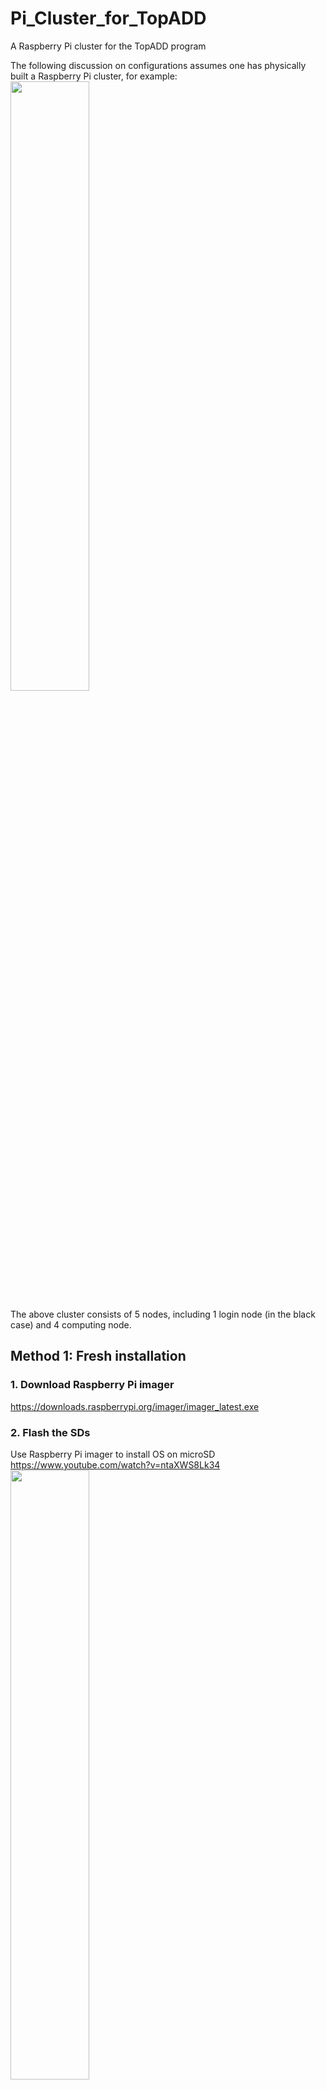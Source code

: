 # Pi_Cluster_for_TopADD
A Raspberry Pi cluster for the TopADD program

The following discussion on configurations assumes one has physically built a Raspberry Pi cluster, for example: <br>
<img src="https://user-images.githubusercontent.com/19493039/236486047-83bff4b4-61f6-40b2-8cef-3ce520924f31.png" width=50% height=50%> <br>

The above cluster consists of 5 nodes, including 1 login node (in the black case) and 4 computing node.

## Method 1: Fresh installation

### 1. Download Raspberry Pi imager
https://downloads.raspberrypi.org/imager/imager_latest.exe <br>
   
   
### 2. Flash the SDs
Use Raspberry Pi imager to install OS on microSD <br>
https://www.youtube.com/watch?v=ntaXWS8Lk34 <br>
<img src="https://user-images.githubusercontent.com/19493039/236950684-e8c50b4f-6f36-4516-915d-f12aaea5950a.png" width=50% height=50%> <br>


### 3. Insert the SD card and boot
Insert the microSD card/USB drive/external SSD drive to the Raspberry Pi. <br>
Connect internet cable, mouse and keyboard, monitor. <br>
Connect power supply and boot. <br>


### 4. Setup the OS

#### 4.1 Login
For Ubuntu 22.04, the default user name and password are both 'ubuntu' if you did not create a user name and password in the Advanced options menu when flashing the SD card. <br>
You will be asked to change password immediately after you login. You may change the password to 'raspberry'. <br>

#### 4.2 Change hostname
Check the hostname by:
> hostname <br>

You may want to change the hostname. <br>

Change the hostname permanently
> sudo hostnamectl set-hostname rpi0 <br>

#### 4.3 Enable SSH
For Ubuntu 22.04, the SSH seems to be enabled by default.

For other versions of Ubuntu, you may try the following steps to install and enable SSH: <br>
Install OpenSSH server program:
> sudo apt install openssh-server <br>

Check the status of the ssh server:
> sudo systemctl status ssh <br>

Use the UFW (Uncomplicated FireWall) to allow SSH connections:
> sudo ufw allow ssh <br>
> sudo ufw enable <br>

Check the UFW status:
> sudo ufw status <br>

#### 4.4 Internet connection
Check ip address:
> ip a <br>

In the section of 'eth0', you may find inet 192.168.137.118 or something like it. That is the LAN ip address of the Pi. It is created by the router DHCP server. You may want to change it to a static ip.

LAN
> sudo nano /etc/netplan/01-network-manager-all.yaml <br>

Type the following into the file:
```
# This file is generated from information provided by the datasource.  Changes
# to it will not persist across an instance reboot.  To disable cloud-init's
# network configuration capabilities, write a file
# /etc/cloud/cloud.cfg.d/99-disable-network-config.cfg with the following:
# network: {config: disabled}
network:
    version: 2
    ethernets:
        eth0:
            dhcp4: no
            addresses: [192.168.137.160/24]
            nameservers:
                addresses: [127.0.0.53, 8.8.8.8]
            routes:
                - to: default
                  via: 192.168.137.1
            optional: true
```

You may also want to setup and connect the WIFI:
> sudo nano /etc/netplan/01-network-manager-all.yaml <br>

Add the following into the file:
```
  wifis:
      wlan0:
          optional: true
          access-points:
              "My_wifi":
                  password: "12345678"
          dhcp4: true
```
Change "My_wifi" and password "12345678" according to a user's wifi. Pay attention to the indentation.

Then generate and apply the netplan settings：
> sudo netplan generate <br>
> sudo netplan apply <br>

Both LAN and Wifi should have been connected.


You may want to change the hosts, which will be the ip and hostname for the other nodes in the cluster. The hosts can be changed as follows:
> sudo nano /etc/hosts <br>

#### 4.5 Change hosts
Hosts are the hosts ip and names for your other nodes in the cluster. You can check them in /etc/hosts. <br>
> sudo /etc/hosts <br>

You can set them up by typing the following into the above file:
```
127.0.0.1 localhost

192.168.137.160 rpi0
192.168.137.161 rpi1
192.168.137.162 rpi2
192.168.137.163 rpi3
192.168.137.164 rpi4

# The following lines are desirable for IPv6 capable hosts
::1 ip6-localhost ip6-loopback
fe00::0 ip6-localnet
fe00::0 ip6-mcastprefix
fe00::1 ip6-allnodes
fe00::2 ip6-allrouters
fe00::3 ip6-allhosts
```
#### 4.6 Update OS
> sudo apt-get update <br>

#### 4.7 Install make 
"make" is used to build groups of programs from the source code.
> sudo apt-get install make <br>

#### 4.8 MPICH
> sudo apt-get install mpich <br>

#### 4.9 Install hypre
Download hypre
> wget -c https://github.com/hypre-space/hypre/archive/refs/tags/v2.19.0.tar.gz <br>

Install hypre
> tar -xof v2.19.0.tar.gz <br>
> cd hypre-2.19.0/src <br>
> ./configure --prefix=/home/ubuntu/opt --enable-shared <br>
> make -j4 install <br>

#### 4.10 Install libblas liblapack
Lapack is a standard software library for numerical linear algebra. It relies on BLAS implementation.
Install
> sudo apt-get install libblas-dev liblapack-dev <br>

#### 4.11 Install hypre
> tar -xof v2.19.0.tar.gz <br>
> cd hypre-2.19.0/src <br>
> ./configure --prefix=/home/ubuntu/opt --enable-shared <br>
> make -j4 install <br>

#### 4.12 Install PETSc
The official instruction: <br>
https://petsc.org/main/install/install/ <br>

Download PETSc
> wget -c https://ftp.mcs.anl.gov/pub/petsc/release-snapshots/petsc-3.16.3.tar.gz <br>

Install PETSc. <br>
> tar -xof petsc-3.16.3.tar.gz <br>
> cd petsc-3.16.3 <br>
> ./configure PETSC_DIR=/home/ubuntu/opt/petsc-3.16.3 PETSC_ARCH=arch-linux-mpicc-release --COPTFLAGS='-O3' --CXXOPTFLAGS='-O3' --FOPTFLAGS='-O3' --with-hypre-dir=/home/ubuntu/opt/hypre-2.19.0 --with-debugging=0 --with-cc=mpicc --with-cxx=mpicxx --with-fc=mpif90  <br>
> make -j4 PETSC_DIR=/home/ubuntu/opt/petsc-3.16.3 PETSC_ARCH=arch-linux-mpicc-release all <br>


### 5. Clone multiple microSD
Use an open-source software called Clonezilla: https://clonezilla.org/
Tutorial can be found: https://clonezilla.org/fine-print-live-doc.php?path=clonezilla-live/doc/03_Disk_to_disk_clone


### 6. Change the hostname and IP addresses accordingly
For other nodes, change the hostname accordingly, for example rpi1:
> sudo hostnamectl set-hostname rpi1 <br>
Change the IP address
> sudo nano /etc/netplan/01-network-manager-all.yaml <br>

For example: <br>
192.168.137.161 for rpi1 <br>
192.168.137.162 for rpi2 <br>
192.168.137.163 for rpi3 <br>
192.168.137.164 for rpi4 <br>


### 7. Set up password-less SSH login
Enable to login to a remote computer via ssh without having to enter the password
Go to .ssh directory
> cd ~/.ssh <br>
Generate a SSH key
> ssh-keygen <br>
Copy the key to remote desktop, e.g rpi1,
> ssh-copy-id ubuntu@rpi1 <br>
Test the setup whether is successful
> ssh ubuntu@rpi1 <br>


### 8. Network file system (NFS)
A shared storage is needed on a cluster when each node needs to be able to access the same files. This can be achieved by setting up a Network File System (NFS).

#### 8.1 Check the identifier of the drive:
Insert a flash drive or SSD drive into one of the USB prots on the master node. Then, find the drive's identifier by lsblk
> lsblk
```
NAME        MAJ:MIN RM   SIZE RO TYPE MOUNTPOINTS
loop0         7:0    0  59.1M  1 loop /snap/core20/1826
loop1         7:1    0  59.1M  1 loop /snap/core20/1883
loop2         7:2    0 109.6M  1 loop /snap/lxd/24326
loop3         7:3    0  43.2M  1 loop /snap/snapd/18363
sda           8:0    1 114.6G  0 disk
└─sda1        8:1    1 114.6G  0 part
mmcblk0     179:0    0 119.4G  0 disk
├─mmcblk0p1 179:1    0   256M  0 part /boot/firmware
└─mmcblk0p2 179:2    0 119.1G  0 part /
```
So the drive identifier is /dev/sda1

#### 8.2 Format the drive
> sudo mkfs.ext4 /dev/sda1

#### 8.3 Create the mount directory
Created /clusterfs, and make it below to anyone by setting nobody:nogroup. Also enable it to do all operations, e.g. write, read, execute by setting chmod 777.
> sudo mkdir /clusterfs <br>
> sudo chown nobody:nogroup -R /clusterfs <br>
> sudo chmod 777 -R /clusterfs

#### 8.4 Setup automatic mounting
It is required to get the UUID of the drive in order to do automatic mounting.
> blkid <br>
```
/dev/sda1: UUID="2defec4b-334c-4b3e-ad7f-aab5c2a5a785" BLOCK_SIZE="4096" TYPE="ext4" PARTUUID="70d094fc-01"
```

Now edit /etc/fstab to mount the drive automatically.
> sudo nano /etc/fstab <br>

Add the following line:
```
#device                                    mountpoint fstype options dump fsck
UUID=2defec4b-334c-4b3e-ad7f-aab5c2a5a785 /clusterfs ext4 defaults 0 2
```

Note: <br>
dump of 0 will assume that the filesystem does not need to be dumped.
fsck should be 2 for not root partition.

Finally mount
> sudo mount -a

#### 8.5 Install NFS server
In this step run the below command in Ubuntu 22.04 terminal for NFS server installation.
> sudo apt install nfs-kernel-server <br>

#### 8.6 Grant NFS access
In this step, we will grant access to the client system.
> sudo nano /etc/exports
```
/clusterfs 192.168.137.160/24(rw,sync,no_root_squash,no_subtree_check)
```

#### 8.7 Exporting NFS 
> sudo exportfs -a

#### 8.8 Grant Firewall access
Allow the Firewall access for connections within the subnet of 192.168.137.0/24. On each node, run the following command:
> sudo ufw allow from 192.168.137.0/24 <br>
> sudo ufw enable <br>
> sudo ufw status <br>
```
Status: active

To                         Action      From
--                         ------      ----
22/tcp                     ALLOW       Anywhere
Anywhere                   ALLOW       192.168.137.0/24
22/tcp (v6)                ALLOW       Anywhere (v6)
```

#### 8.9 Install NFS on other nodes
> sudo apt-get install nfs-common <br>
> sudo mkdir /clusterfs <br>
> sudo chown nobody:nogroup /clusterfs
> sudo chmod -R 777 /clusterfs

#### 8.10 Setup automatic mounting on other nodes
Now edit /etc/fstab to mount the drive automatically.
> sudo nano /etc/fstab <br>

Add the following line:
```
#device                                    mountpoint fstype options dump fsck
192.168.137.160:/clusterfs  /clusterfs  nfs nofail,x-systemd.automount,x-systemd.requires=network-online.target,x-systemd.device-timeout=10 0 0
```
> sudo mount -a <br>

Reference: <br>
https://glmdev.medium.com/building-a-raspberry-pi-cluster-784f0df9afbd <br>
https://linuxhint.com/install-and-configure-nfs-server-ubuntu-22-04/   <br>

### 9. Try run the TopADD program
Clone the TopADD repo on github
> cd /clusterfs
> git clone https://github.com/wonderfulzzd/TopADD_2D_3D_Arbitrary_TopOpt_in_PETSc.git <br>
> cd TopADD_2D_3D_Arbitrary_TopOpt_in_PETSc <br>

Change the PETSC_DIR and PETSC_ARCH in the makefile accordingly
> nano makefile <br>
```
PETSC_DIR=/home/ubuntu/opt/petsc-3.16.3
PETSC_ARCH=arch-linux-mpicc-release
```

Add a machine file in order to run it in parallel
> nano machinefile
```
rpi1
rpi2
rpi3
rpi4
```

Compile and run
> make -j4 topopt <br>
> mpiexec -n 16 -hostfile machinefile ./topopt

The cluster has been successfully configured.


### 10. (optional) Enable screen sharing
If Ubuntu desktop is installed on a Raspberry Pi, then the Pi can be remotelly controlled. <br>
<img src="https://user-images.githubusercontent.com/19493039/236723444-743861a7-bd64-4de4-8e89-32581a72d0b0.png" width=80% height=80%> <br>
<img src="https://user-images.githubusercontent.com/19493039/236728172-8e493577-d68f-4e60-b645-2ea88bf02a1d.png" width=80% height=80%> <br>

Install TightVNC Viewer on a Windows laptop/desktop. Connect the laptop to the switch connecting the Pi.
<img src="https://user-images.githubusercontent.com/19493039/237030336-ff45598e-e2f2-4481-aa05-497b94137b35.png" width=50% height=50%> <br>



## Method 2: Restore from the provided image files
### 1. Download the saved OS image file
   https://drive.google.com/file/d/1a3AGSDZsX-cr1Yr_Lzr8m-sxWUnLC_gN/view?usp=share_link
   
### 2. Restore the image file on microSD cards
   Use an open-source software called Clonezilla: https://clonezilla.org/
   Tutorial can be found: https://clonezilla.org/fine-print-live-doc.php?path=clonezilla-live/doc/03_Disk_to_disk_clone

### 3. Insert the SD card and boot
Insert the microSD card/USB drive/external SSD drive to the Raspberry Pi. <br>
Connect internet cable, mouse and keyboard, monitor. <br>
Connect power supply and boot. <br>

### Follow the step 6-9 in Method 1

